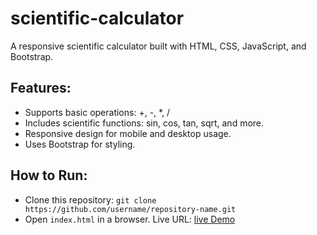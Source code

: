 # scientific-calculator
A responsive scientific calculator built with HTML, CSS, JavaScript, and Bootstrap.

## Features:
- Supports basic operations: +, -, *, /
- Includes scientific functions: sin, cos, tan, sqrt, and more.
- Responsive design for mobile and desktop usage.
- Uses Bootstrap for styling.

## How to Run:
- Clone this repository: `git clone https://github.com/username/repository-name.git`
- Open `index.html` in a browser.
Live URL: [live Demo](https://muzamal-478.github.io/scientific-calculator/)
